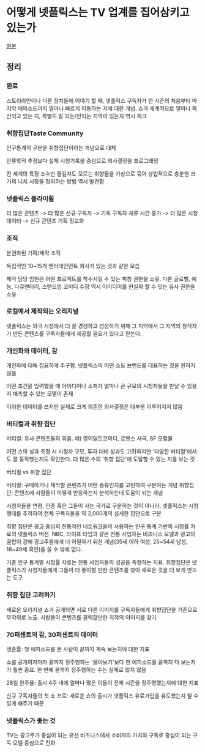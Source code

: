 # 어떻게 넷플릭스는 TV 업계를 집어삼키고 있는가

[원본](https://medium.com/ebadaknews/netflix-swallows-tv-a3873a3cff08)

## 정리

### 완료

스토리라인이나 다른 장치들에 이야기 할 때, 넷플릭스 구독자가 한 시즌의 처음부터 마지막 에피소드까지 얼마나 빠르게 이동하는 지에 대한 개념. 쇼가 세계적으로 얼마나 확산되고 있는 지, 특별히 잘 되는/안되는 지역이 있는지 역시 체크

### 취향집단Taste Community

인구통계적 구분을 취향집단이라는 개념으로 대체

인류학적 추정보다 실제 시청기록을 중심으로 의사결정을 프로그래밍

전 세계의 특정 소수만 즐길지도 모르는 취향들을 가상으로 묶어 상업적으로 충분한 크기의 니치 시장을 정의하는 방법 역시 발견함

### 넷플릭스 플라이휠

더 많은 콘텐츠 -> 더 많은 신규 구독자 -> 기독 구독자 체류 시간 증가 -> 더 많은 시청 데이터 -> 신규 콘텐츠 기획 정교화

### 조직

분권화된 기획/제작 조직

독립적인 10~15개 엔터테인먼트 회사가 있는 것과 같은 모습

제작 담당 임원은 어떤 프로젝트를 착수시킬 수 있는 피칭 권한을 소유. 다른 글로벌, 예능, 다큐멘터리, 스탠드업 코미디 수장 역시 아이디어를 현실화 할 수 잇는 유사 권한을 소유

### 로컬에서 제작되는 오리지널

넷플릭스는 외국 시장에서 더 잘 경쟁하고 성장하기 위해 그 지역에서 그 지역의 창작자가 만든 콘텐츠를 구독자들에게 제공할 필요가 있다고 믿는다.

### 개인화와 데이터, 감

개인화에 대해 집요하게 추구함. 넷플릭스의 어떤 쇼도 브랜드를 대표하는 것을 원하지 않음

어떤 조건을 입력했을 때 아이디어나 소재가 얼마나 큰 규모의 시청자들을 만날 수 있을지 예측할 수 있는 모델이 존재

이러한 데이터를 쓰지만 실제로 크게 의존한 의사결정은 대부분 이루어지지 않음

### 버티컬과 취향 집단

버티컬: 유사 콘텐츠들의 묶음. 예) 영어덜트코미디, 로맨스 사극, SF 모험물

어떤 쇼의 성과 측정 시 시청자 규모, 투자 대비 성과도 고려하지만 '다양한 버티컬'에서도 잘 동작했는지도 확인한다. 더 많은 수의 '취향 집단'에 도달할 수 있는 지를 보는 것

버티컬 vs 취향 집단

버티컬: 구매하거나 제작할 콘텐츠가 어떤 종류인지를 고민하여 구분하는 개념
취향집단: 콘텐츠에 사람들이 어떻게 반응하는지 분석하는데 도움이 되는 개념

시청자들을 연령, 인종 혹은 그들이 사는 국가로 구분하는 것이 아니라, 넷플릭스는 시청 행태를 추적하여 전체 구독자들을 약 2,000개의 섬세한 집단으로 구분

취향 집단은 광고 중심의 전통적인 네트워크들이 사용하는 인구 통계 기반의 시청률 자료의 넷플릭스 버전. NBC, 라이프 타임과 같은 전통 사업자는 비즈니스 모델과 광고의 결합이 강해 광고주들에게 더 어필하기 위한 개념(35세 이하 여성, 25~54세 남성, 18~49세 흑인)을 쓸 수 밖에 없다.

기존 인구 통계별 시청률 자료는 전통 사업자들의 성공을 측정하는 지표. 취향집단은 넷플릭스가 시청자들에게 그들이 더 좋아할 만한 콘텐츠를 찾아 새로운 것을 더 보게 만드는 도구

### 취향 집단 고려하기

새로운 오리지널 쇼가 공개되면 서로 다른 이미지를 구독자들에게 취향집단을 기준으로 무작위로 노출. 사람들이 콘텐츠를 클릭할만한 최적의 이미지를 찾기

### 70퍼센트의 감, 30퍼센트의 데이터

생존률: 첫 에피소드를 본 사람이 끝까지 계속 보는지에 대한 지표

쇼를 공개하자마자 끝까지 정주행하는 '몰아보기'보다 한 에피소드를 끝까지 다 보는지가 훨씬 중요. 한 번에 끝까지 정주행하는 수는 실제로 많지 않음

28일 완주율: 출시 4주 내에 얼마나 많은 이들이 전체 시즌을 정주행했는지에 대한 지표

신규 구독자들의 첫 쇼 프로: 새로운 쇼의 출시가 넷플릭스 유료가입을 유도했는지 알 수 있게 해주기 때문

### 넷플릭스가 좇는 것

TV는 광고주가 중심이 되는 유선 비즈니스에서 소비자의 가치와 구독료 중심이 되는 구독 모델 중심으로 진화

